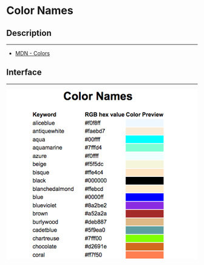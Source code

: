 # Color Names

## Description

---

- [MDN - Colors](https://developer.mozilla.org/en-US/docs/Web/CSS/color_value)

## Interface

---

![](assets/layout.png)
